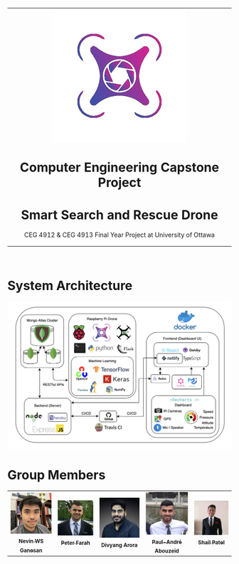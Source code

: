 <table align="center"><tr><td align="center" width="9999">
<img width="300" align="center" src="assets/animated-logo.gif?raw=true" alt="Capstone Logo" title="Capstone Logo">

# Computer Engineering Capstone Project
# Smart Search and Rescue Drone

CEG 4912 & CEG 4913 Final Year Project at University of Ottawa
</td></tr></table>

&nbsp;
&nbsp;
&nbsp;

# System Architecture 

<p align="center">
  <img src="assets/SystemArch.png?raw=true" width="650" title="Capstone Logo">
</p>

# Group Members

<table>
  <tr>
    <td align="center">
      <a href="https://www.idarkduck.com/">
        <img src="web-app/frontend/static/images/members/Nevin.jpg" width="200px;" alt=""/><br />
        <sub>
          <b> Nevin WS Ganesan</b>
        </sub>
      </a>
      <br/>
    </td>
    <td align="center">
      <a href="https://pfarah65.github.io/portfolio/">
        <img src="web-app/frontend/static/images/members/Peter.jpg" width="200px;" alt=""/><br />
        <sub>
          <b> Peter Farah </b>
        </sub>
      </a>
      <br/>
    </td>
     <td align="center">
      <a href="http://divyang.ca/">
        <img src="web-app/frontend/static/images/members/Divyang.jpg" width="200px;" alt=""/><br />
        <sub>
          <b> Divyang Arora</b>
        </sub>
      </a>
      <br/>
    </td>
     <td align="center">
      <a href="https://www.linkedin.com/in/paul-andr%C3%A9-abou-zeid/">
        <img src="web-app/frontend/static/images/members/Paul.jpg" width="200px;" alt=""/><br />
        <sub>
          <b> Paul-André Abouzeid </b>
        </sub>
      </a>
      <br/>
    </td>
     <td align="center">
      <a href="https://www.linkedin.com/in/shail-patel-4a9b3a14a/">
        <img src="web-app/frontend/static/images/members/Shail.jpg" width="200px;" alt=""/><br />
        <sub>
          <b> Shail Patel </b>
        </sub>
      </a>
      <br/>
    </td>
  </tr>
</table>

